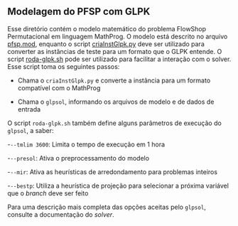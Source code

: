 ## Modelagem do PFSP com GLPK

Esse diretório contém o modelo matemático do problema FlowShop Permutacional
em linguagem MathProg. O modelo está descrito no arquivo [pfsp.mod](pfsp.mod),
enquanto o script [criaInstGlpk.py](criaInstGlpk.py) deve ser utilizado para 
converter as instâncias de teste para um formato que o GLPK entende. O script 
[roda-glpk.sh](roda-glpk.sh) pode ser utilizado para facilitar a interação 
com o solver. Esse script toma os seguintes passos:

- Chama o `criaInstGlpk.py` e converte a instância para um formato compatível
com o MathProg

- Chama o `glpsol`, informando os arquivos de modelo e de dados de entrada

O script `roda-glpk.sh` também define alguns parâmetros de execução do 
`glpsol`, a saber:

-`--tmlim 3600`: Limita o tempo de execução em 1 hora

-`--presol`: Ativa o preprocessamento do modelo

-`--mir`: Ativa as heurísticas de arredondamento para problemas inteiros

-`--bestp`: Utiliza a heurística de projeção para selecionar a próxima
variável que o _branch_ deve ser feito

Para uma descrição mais completa das opções aceitas pelo `glpsol`, consulte
a documentação do _solver_.

